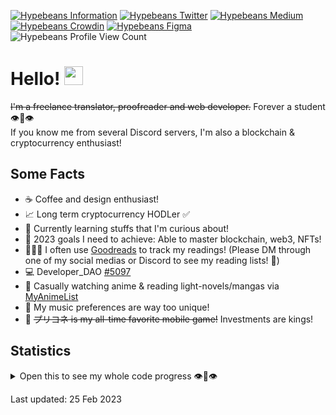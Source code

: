 [![Hypebeans Information](https://img.shields.io/badge/Linktree-39E09B?style=for-the-badge&logo=linktree&logoColor=white)](https://linktr.ee/hypebeans)
[![Hypebeans Twitter](https://img.shields.io/badge/Twitter-1DA1F2?style=for-the-badge&logo=twitter&logoColor=white)](https://twitter.com/hypebeans)
[![Hypebeans Medium](https://img.shields.io/badge/Medium-000000?style=for-the-badge&logo=medium&logoColor=white)](https://medium.com/@hypebeans)
[![Hypebeans Crowdin](https://img.shields.io/badge/Crowdin-2E3340?style=for-the-badge&logo=crowdin&logoColor=white)](https://crowdin.com/profile/hypebeans)
[![Hypebeans Figma](https://img.shields.io/badge/Figma-F24E1E?style=for-the-badge&logo=figma&logoColor=white)](https://www.figma.com/@hypebeans)
<br>
![Hypebeans Profile View Count](https://komarev.com/ghpvc/?username=hypebeans&style=flat-square&color=lightgrey)


# Hello! <img src="https://raw.githubusercontent.com/MartinHeinz/MartinHeinz/master/wave.gif" width="30px">

~~I'm a freelance translator, proofreader and web developer.~~ Forever a student 👁👄👁<br>
If you know me from several Discord servers, I'm also a blockchain & cryptocurrency enthusiast!<br>

## Some Facts
- ☕️  Coffee and design enthusiast!
- 📈  Long term cryptocurrency HODLer ✅
- 🌱  Currently learning stuffs that I'm curious about!
- 💪  2023 goals I need to achieve: Able to master blockchain, web3, NFTs!
- 👨🏻‍💻  I often use [Goodreads](https://goodreads.com) to track my readings! (Please DM through one of my social medias or Discord to see my reading lists! 🥰)
- 💻  Developer_DAO [#5097](https://pixel-devs.developerdao.com/?developerId=5097)
- 🍡  Casually watching anime & reading light-novels/mangas via [MyAnimeList](https://myanimelist.net/profile/hypebeans)
- 🎵  My music preferences are way too unique!
- 👑  ~~プリコネ is my all-time favorite mobile game!~~ Investments are kings!

## Statistics
<details>
<summary>Open this to see my whole code progress 👁👄👁</summary>
<a href="https://github.com/hypebeans">
<img align="center" src="https://github-readme-stats.vercel.app/api?username=hypebeans&show_icons=true&text_color=fdfdfd&icon_color=fdfdfd&bg_color=191919&hide_title=true" alt="github stats for hypebeans" />
</a>
<a href="https://github.com/hypebeans">
<img align="center" src="https://github-readme-stats.vercel.app/api/top-langs/?username=hypebeans&hide=java,html&&text_color=fdfdfd&icon_color=fdfdfd&bg_color=191919&hide_title=true" alt="github repository stats for hypebeans" />
</a>
</details>

<italic>Last updated: 25 Feb 2023</italic>
